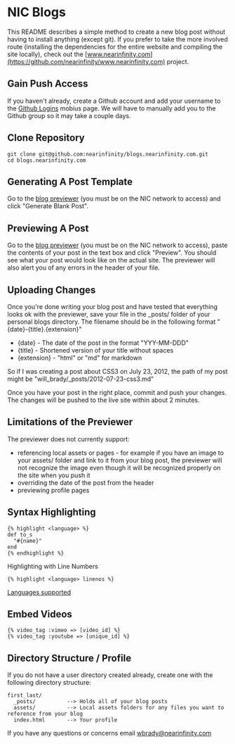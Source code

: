 NIC Blogs
===========

This README describes a simple method to create a new blog post without having to install anything (except git). If you prefer to take the more involved route (installing the dependencies for the entire website and compiling the site locally), check out the [www.nearinfinity.com](https://github.com/nearinfinity/www.nearinfinity.com) project.

Gain Push Access
----------------

If you haven't already, create a Github account and add your username to the [Github Logins](https://mobius.nearinfinity.com/display/RD/Github+Logins) mobius page. We will have to manually add you to the Github group so it may take a couple days.

Clone Repository
----------------

```
git clone git@github.com:nearinfinity/blogs.nearinfinity.com.git
cd blogs.nearinfinity.com
```

Generating A Post Template
--------------------------

Go to the [blog previewer](http://nic-util02.nearinfinity.com/blog-previewer) (you must be on the NIC network to access) and click "Generate Blank Post".

Previewing A Post
----------------

Go to the [blog previewer](http://nic-util02.nearinfinity.com/blog-previewer) (you must be on the NIC network to access), paste the contents of your post in the text box and click "Preview". You should see what your post would look like on the actual site. The previewer will also alert you of any errors in the header of your file.

Uploading Changes
-----------------

Once you're done writing your blog post and have tested that everything looks ok with the previewer, save your file in the _posts/ folder of your personal blogs directory.
The filename should be in the following format "{date}-{title}.{extension}"
+ {date} - The date of the post in the format "YYY-MM-DDD"
+ {title} - Shortened version of your title without spaces
+ {extension} - "html" or "md" for markdown

So if I was creating a post about CSS3 on July 23, 2012, the path of my post might be "will_brady/_posts/2012-07-23-css3.md"

Once you have your post in the right place, commit and push your changes. The changes will be pushed to the live site within about 2 minutes.

Limitations of the Previewer
----------------------------

The previewer does not currently support:
+ referencing local assets or pages - for example if you have an image to your assets/ folder and link to it from your blog post, the previewer will not recognize the image even though it will be recognized properly on the site when you push it
+ overriding the date of the post from the header
+ previewing profile pages

Syntax Highlighting
-------------------

    {% highlight <language> %}
    def to_s
      "#{name}"
    end
    {% endhighlight %}

Highlighting with Line Numbers

    {% highlight <language> linenos %}

[Languages supported](http://pygments.org/docs/lexers/)

Embed Videos
------------

    {% video_tag :vimeo => [video_id] %}
    {% video_tag :youtube => [unique_id] %}
    
Directory Structure / Profile
-----------------------------

If you do not have a user directory created already, create one with the following directory structure:

    first_last/
      _posts/          --> Holds all of your blog posts
      assets/          --> Local assets folders for any files you want to reference from your blog
      index.html       --> Your profile

If you have any questions or concerns email wbrady@nearinfinity.com
